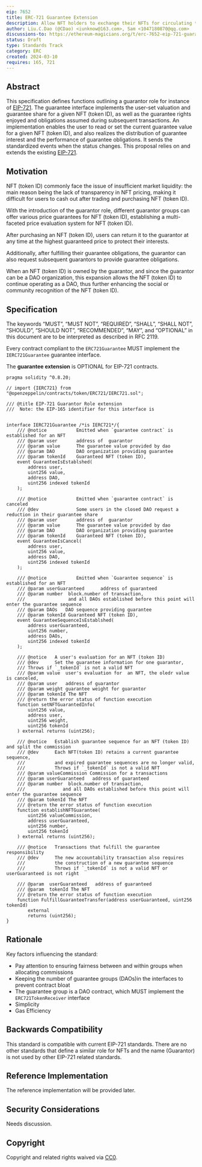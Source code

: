 ```yaml
---
eip: 7652
title: ERC-721 Guarantee Extension
description: Allow NFT holders to exchange their NFTs for circulating tokens at any time
author: Liu.C.Dao (@CDao) <iunknow@163.com>, Sam <1047180870@qq.com>
discussions-to: https://ethereum-magicians.org/t/erc-7652-eip-721-guarantee-extension/19284
status: Draft
type: Standards Track
category: ERC
created: 2024-03-10
requires: 165, 721
---
```


## Abstract

This specification defines functions outlining a guarantor role for instance of [EIP-721](./eip-721.md). The guarantee interface implements the user-set valuation and guarantee share for a given NFT (token ID), as well as the guarantee rights enjoyed and obligations assumed during subsequent transactions. An implementation enables the user to read or set the current guarantee value for a given NFT (token ID), and also realizes the distribution of guarantee interest and the performance of guarantee obligations. It sends the standardized events when the status changes. This proposal relies on and extends the existing [EIP-721](./eip-721.md).

## Motivation

NFT (token ID) commonly face the issue of insufficient market liquidity: the main reason being the lack of transparency in NFT pricing, making it difficult for users to cash out after trading and purchasing NFT (token ID).

With the introduction of the guarantor role, different guarantor groups can offer various price guarantees for NFT (token ID), establishing a multi-faceted price evaluation system for NFT (token ID).

After purchasing an NFT (token ID), users can return it to the guarantor at any time at the highest guaranteed price to protect their interests.

Additionally, after fulfilling their guarantee obligations, the guarantor can also request subsequent guarantors to provide guarantee obligations.

When an NFT (token ID) is owned by the guarantor, and since the guarantor can be a DAO organization, this expansion allows the NFT (token ID) to continue operating as a DAO, thus further enhancing the social or community recognition of the NFT (token ID).


## Specification

The keywords “MUST”, “MUST NOT”, “REQUIRED”, “SHALL”, “SHALL NOT”, “SHOULD”, “SHOULD NOT”, “RECOMMENDED”, “MAY”, and “OPTIONAL” in this document are to be interpreted as described in RFC 2119.

Every contract compliant to the `ERC721Guarantee` MUST implement the `IERC721Guarantee` guarantee interface.

The **guarantee extension**  is OPTIONAL for EIP-721 contracts.

```solidity
pragma solidity ^0.8.20;

// import {IERC721} from "@openzeppelin/contracts/token/ERC721/IERC721.sol";

/// @title EIP-721 Guarantor Role extension
///  Note: the EIP-165 identifier for this interface is


interface IERC721Guarantee /*is IERC721*/{
    /// @notice           Emitted when `guarantee contract` is established for an NFT
    /// @param user       address of  guarantor
    /// @param value      The guarantee value provided by dao
    /// @param DAO        DAO organization providing guarantee
    /// @param tokenId    Guaranteed NFT (token ID),
    event GuaranteeIsEstablshed(
        address user,
        uint256 value,
        address DAO,
        uint256 indexed tokenId
    );

    /// @notice           Emitted when `guarantee contract` is canceled
    /// @dev              Some users in the closed DAO request a reduction in their guarantee share
    /// @param user       address of  guarantor
    /// @param value      The guarantee value provided by dao
    /// @param DAO        DAO organization providing guarantee
    /// @param tokenId    Guaranteed NFT (token ID),
    event GuaranteeIsCancel(
        address user,
        uint256 value,
        address DAO,
        uint256 indexed tokenId
    );

    /// @notice           Emitted when `Guarantee sequence` is established for an NFT
    /// @param userGuaranteed      address of guaranteed
    /// @param number  block.number of transaction,
    ///                and all DAOs established before this point will enter the guarantee sequence
    /// @param DAOs   DAO sequence providing guarantee
    /// @param tokenId Guaranteed NFT (token ID),
    event GuaranteeSequenceIsEstablshed(
        address userGuaranteed,
        uint256 number,
        address DAOs,
        uint256 indexed tokenId
    );

    /// @notice   A user's evaluation for an NFT (token ID)
    /// @dev      Set the guarantee information for one guarantor,
    /// Throws if `_tokenId` is not a valid NFT
    /// @param value  user's evaluation for  an NFT, the oledr value is canceled,
    /// @param user   address of guarantor
    /// @param weight guarantee weight for guarantor
    /// @param tokenId The NFT
    /// @return the error status of function execution
    function setNFTGuarantedInfo(
        uint256 value,
        address user,
        uint256 weight,
        uint256 tokenId
    ) external returns (uint256);

    /// @notice   Establish guarantee sequence for an NFT (token ID) and split the commission
    /// @dev      Each NFT(token ID) retains a current guarantee sequence,
    ///           and expired guarantee sequences are no longer valid,
    ///           Throws if `_tokenId` is not a valid NFT
    /// @param valueCommission Commission for a transactions
    /// @param userGuaranteed   address of guaranteed
    /// @param number  block.number of transaction,
    ///              and all DAOs established before this point will enter the guarantee sequence
    /// @param tokenId The NFT
    /// @return the error status of function execution
    function establishNFTGuarantee(
        uint256 valueCommission,
        address userGuaranteed,
        uint256 number,
        uint256 tokenId
    ) external returns (uint256);

    /// @notice   Transactions that fulfill the guarantee responsibility
    /// @dev      The new accountability transaction also requires
    ///           the construction of a new guarantee sequence
    ///           Throws if `_tokenId` is not a valid NFT or userGuaranteed is not right

    /// @param  userGuaranteed   address of guaranteed
    /// @param  tokenId The NFT
    /// @return the error status of function execution
    function FulfillGuaranteeTransfer(address userGuaranteed, uint256 tokenId)
        external
        returns (uint256);
}

```

## Rationale

Key factors influencing the standard:

- Pay attention to ensuring fairness between and within groups when allocating commissions
- Keeping the number of guarantee groups (DAOs)in the interfaces to prevent contract bloat
- The guarantee group is a DAO contract, which MUST implement the `ERC721TokenReceiver` interface
- Simplicity
- Gas Efficiency


## Backwards Compatibility

This standard is compatible with current EIP-721 standards. There are no other standards that define a similar role for NFTs and the name (Guarantor) is not used by other EIP-721 related standards.


## Reference Implementation

The reference implementation will be provided later.

## Security Considerations

Needs discussion.

## Copyright

Copyright and related rights waived via [CC0](../LICENSE.md).
